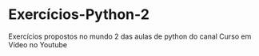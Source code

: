 # Exercícios-Python-2
Exercícios propostos no mundo 2 das aulas de python do canal Curso em Vídeo no Youtube

